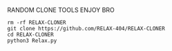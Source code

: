 RANDOM CLONE TOOLS ENJOY BRO

```
rm -rf RELAX-CLONER
git clone https://github.com/RELAX-404/RELAX-CLONER
cd RELAX-CLONER
python3 Relax.py
```
